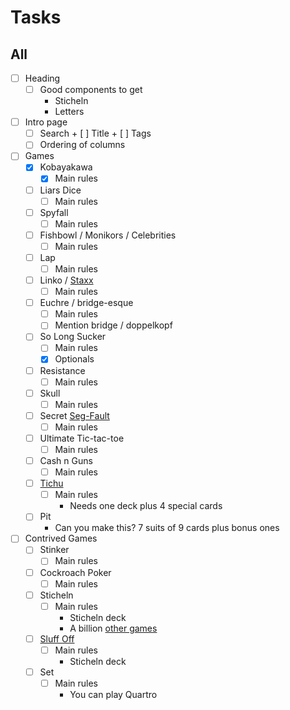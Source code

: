 # Tasks
## All
- [ ] Heading
	+ [ ] Good components to get
		- Sticheln
		- Letters
- [ ] Intro page
	- [ ] Search
			+	[ ] Title
			+ [ ] Tags
	- [ ] Ordering of columns
- [ ] Games
	+ [X] Kobayakawa
		- [X] Main rules
	+ [ ] Liars Dice
		- [ ] Main rules
	+ [ ] Spyfall
		- [ ] Main rules
	+ [ ] Fishbowl / Monikors / Celebrities
		- [ ] Main rules
	+ [ ] Lap
		- [ ] Main rules
	+ [ ] Linko / [Staxx](https://boardgamegeek.com/boardgame/153065/linko)
		- [ ] Main rules
	+ [ ] Euchre / bridge-esque
		- [ ] Main rules
		- [ ] Mention bridge / doppelkopf
	+ [ ] So Long Sucker
		- [ ] Main rules
		- [X] Optionals
	+ [ ] Resistance
		- [ ] Main rules
	+ [ ] Skull
		- [ ] Main rules
	+ [ ] Secret [Seg-Fault](https://boardgamegeek.com/boardgame/188834/secret-hitler)
		- [ ] Main rules
	+ [ ] Ultimate Tic-tac-toe
		- [ ] Main rules
	+ [ ] Cash n Guns
		- [ ] Main rules
	+ [ ] [Tichu](https://boardgamegeek.com/boardgame/215/tichu)
		- [ ] Main rules
			+ Needs one deck plus 4 special cards
	+ [ ] Pit
		- Can you make this? 7 suits of 9 cards plus bonus ones
- [ ] Contrived Games
	+ [ ] Stinker
		- [ ] Main rules
	+ [ ] Cockroach Poker
		- [ ] Main rules
	+ [ ] Sticheln
		- [ ] Main rules
			+ Sticheln deck
			+ A billion [other games](https://boardgamegeek.com/thread/605358/your-favourite-games-play-sticheln-deck)
	+ [ ] [Sluff Off](https://www.boardgamegeek.com/boardgame/8129/sluff)
		- [ ] Main rules
			+ Sticheln deck
	+ [ ] Set
		- [ ] Main rules
			+ You can play Quartro
